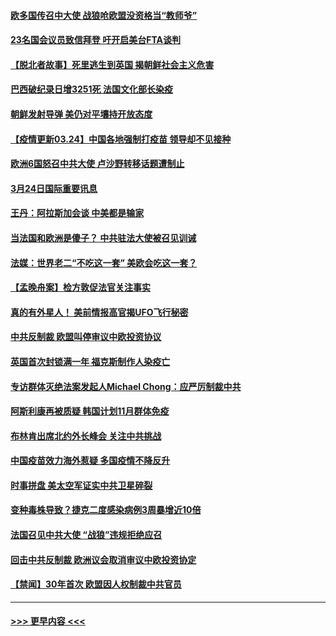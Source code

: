 #### [欧多国传召中大使 战狼呛欧盟没资格当“教师爷”](../pages/prog202/a103080745.md?t=03250451) 
#### [23名国会议员致信拜登 吁开启美台FTA谈判](../pages/prog202/a103080758.md?t=03250451) 
#### [【脱北者故事】死里逃生到英国 揭朝鲜社会主义危害](../pages/prog202/a103080677.md?t=03250451) 
#### [巴西破纪录日增3251死 法国文化部长染疫](../pages/prog202/a103080654.md?t=03250451) 
#### [朝鲜发射导弹 美仍对平壤持开放态度](../pages/prog202/a103080624.md?t=03250451) 
#### [【疫情更新03.24】中国各地强制打疫苗 领导却不见接种](../pages/prog202/a103078521.md?t=03250451) 
#### [欧洲6国怒召中共大使 卢沙野转移话题遭制止](../pages/prog202/a103080435.md?t=03250451) 
#### [3月24日国际重要讯息](../pages/prog202/a103080423.md?t=03250451) 
#### [王丹：阿拉斯加会谈 中美都是输家](../pages/prog202/a103080344.md?t=03250451) 
#### [当法国和欧洲是傻子？ 中共驻法大使被召见训诫](../pages/prog202/a103080119.md?t=03250451) 
#### [法媒：世界老二“不吃这一套” 美欧会吃这一套？](../pages/prog202/a103080303.md?t=03250451) 
#### [【孟晚舟案】检方敦促法官关注事实](../pages/prog202/a103080301.md?t=03250451) 
#### [真的有外星人！ 美前情报高官揭UFO飞行秘密](../pages/prog202/a103080160.md?t=03250451) 
#### [中共反制裁 欧盟叫停审议中欧投资协议](../pages/prog202/a103080054.md?t=03250451) 
#### [英国首次封锁满一年 福克斯制作人染疫亡](../pages/prog202/a103079823.md?t=03250451) 
#### [专访群体灭绝法案发起人Michael Chong：应严厉制裁中共](../pages/prog202/a103080011.md?t=03250451) 
#### [阿斯利康再被质疑 韩国计划11月群体免疫](../pages/prog202/a103080029.md?t=03250451) 
#### [布林肯出席北约外长峰会 关注中共挑战](../pages/prog202/a103080040.md?t=03250451) 
#### [中国疫苗效力海外惹疑 多国疫情不降反升](../pages/prog202/a103080004.md?t=03250451) 
#### [时事拼盘 美太空军证实中共卫星碎裂](../pages/prog202/a103079999.md?t=03250451) 
#### [变种毒株导致？捷克二度感染病例3周暴增近10倍](../pages/prog202/a103079937.md?t=03250451) 
#### [法国召见中共大使 “战狼”违规拒绝应召](../pages/prog202/a103079908.md?t=03250451) 
#### [回击中共反制裁 欧洲议会取消审议中欧投资协定](../pages/prog202/a103079783.md?t=03250451) 
#### [【禁闻】30年首次 欧盟因人权制裁中共官员](../pages/prog202/a103079839.md?t=03250451) 

----
#### [ >>> 更早内容 <<< ](../indexes/prog202-earlier.md)
